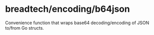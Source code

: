 # breadtech/encoding/b64json
Convenience function that wraps base64 decoding/encoding of JSON to/from Go structs.
